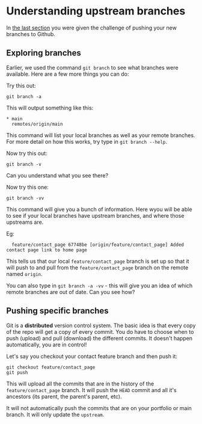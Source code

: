 # Understanding upstream branches 

In [the last section](./12-multiple-branches.md) you were given the challenge of pushing your new branches to Github.


## Exploring branches

Earlier, we used the command `git branch` to see what branches were available. Here are a few more things you can do:

Try this out:

```
git branch -a
```

This will output something like this:

```
* main
  remotes/origin/main
```

This command will list your local branches as well as your remote branches. For more detail on how this works, try type in `git branch --help`.

Now try this out:

```
git branch -v
```

Can you understand what you see there? 

Now try this one:

```
git branch -vv
```

This command will give you a bunch of information. Here wyou will be able to see if your local branches have upstream branches, and where those upstreams are.

Eg:

```
  feature/contact_page 67748be [origin/feature/contact_page] Added contact page link to home page
```

This tells us that our local `feature/contact_page` branch is set up so that it will push to and pull from the `feature/contact_page` branch on the remote named `origin`.

You can also type in `git branch -a -vv` - this will give you an idea of which remote branches are out of date. Can you see how?

## Pushing specific branches 

Git is a **distributed** version control system. The basic idea is that every copy of the repo will get a copy of every commit. You do have to choose when to push (upload) and pull (download) the different commits. It doesn't happen automatically, you are in control!

Let's say you checkout your contact feature branch and then push it:

```
git checkout feature/contact_page
git push
```

This will upload all the commits that are in the history of the `feature/contact_page` branch. It will push the `HEAD` commit and all it's ancestors (its parent, the parent's parent, etc).

It will not automatically push the commits that are on your portfolio or main branch. It will only update the `upstream`.
